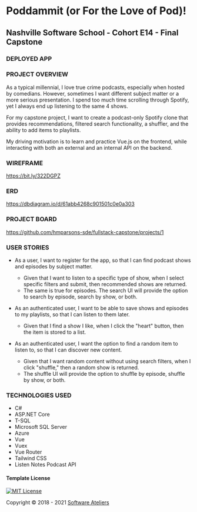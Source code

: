 ﻿# Poddammit (or For the Love of Pod)!
## Nashville Software School - Cohort E14 - Final Capstone
### DEPLOYED APP
### PROJECT OVERVIEW
As a typical millennial, I love true crime podcasts, especially when hosted by comedians. However, sometimes I want different subject matter or a more serious presentation. I spend too much time scrolling through Spotify, yet I always end up listening to the same 4 shows. 

For my capstone project, I want to create a podcast-only Spotify clone that provides recommendations, filtered search functionality, a shuffler, and the ability to add items to playlists.

My driving motivation is to learn and practice Vue.js on the frontend, while interacting with both an external and an internal API on the backend.
### WIREFRAME
https://bit.ly/322DGPZ
### ERD
https://dbdiagram.io/d/61abb4268c901501c0e0a303
### PROJECT BOARD
https://github.com/hmparsons-sde/fullstack-capstone/projects/1
### USER STORIES
- As a user, I want to register for the app, so that I can find podcast shows and episodes by subject matter.
    -  Given that I want to listen to a specific type of show, when I select specific filters and submit, then recommended shows are returned. 
    - The same is true for episodes. The search UI will provide the option to search by episode, search by show, or both.

- As an authenticated user, I want to be able to save shows and episodes to my playlists, so that I can listen to them later.
    - Given that I find a show I like, when I click the "heart" button, then the item is stored to a list.

- As an authenticated user, I want the option to find a random item to listen to, so that I can discover new content.
    - Given that I want random content without using search filters, when I click "shuffle," then a random show is returned. 
    - The shuffle UI will provide the option to shuffle by episode, shuffle by show, or both.
### TECHNOLOGIES USED
- C#
- ASP.NET Core
- T-SQL
- Microsoft SQL Server
- Azure
- Vue
- Vuex
- Vue Router
- Tailwind CSS
- Listen Notes Podcast API
#### Template License

[![MIT License](https://img.shields.io/badge/license-MIT-blue.svg?style=flat)](https://mit-license.org/)

Copyright &copy; 2018 - 2021 [Software Ateliers](https://github.com/SoftwareAteliers)